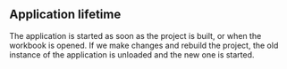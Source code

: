 
## Application lifetime

The application is started as soon as the project is built, or when the workbook is opened. If we make changes and rebuild the project, the old instance of the application is unloaded and the new one is started.
